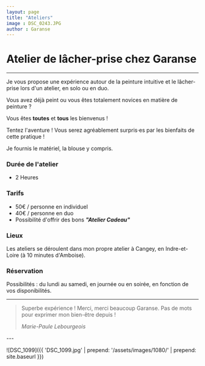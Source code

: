 ```yaml
---
layout: page
title: "Ateliers"
image : DSC_0243.JPG
author : Garanse
---
```


# Atelier de lâcher-prise chez Garanse
---
Je vous propose une expérience autour de la peinture intuitive et le lâcher-prise lors d'un atelier, en solo ou en duo.

Vous avez déjà peint ou vous êtes totalement novices en matière de peinture ?

Vous êtes **toutes** et **tous** les bienvenus !

Tentez l'aventure ! Vous serez agréablement surpris·es par les bienfaits de cette pratique !

Je fournis le matériel, la blouse y compris.

### Durée de l'atelier

- 2 Heures

### Tarifs

- 50€ / personne en individuel
- 40€ / personne en duo
- Possibilité d'offrir des bons ***"Atelier Cadeau"***

### Lieux

Les ateliers se déroulent dans mon propre atelier à Cangey, en Indre-et-Loire (à 10 minutes d'Amboise).

### Réservation

Possibilités : du lundi au samedi, en journée ou en soirée, en fonction de vos disponibilités.

---
<blockquote>
    <p>
        Superbe expérience ! Merci, merci beaucoup Garanse. Pas de mots pour exprimer mon bien-être depuis !
    </p>
    <cite>Marie-Paule Lebourgeois</cite>
</blockquote>
---

![DSC_1099]({{ 'DSC_1099.jpg' | prepend: '/assets/images/1080/' | prepend: site.baseurl }})
